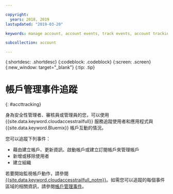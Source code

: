 ```yaml
---

copyright:
  years: 2018, 2019
lastupdated: "2019-03-20"

keywords: manage account, account events, track events, account tracking, monitoring

subcollection: account

---
```


{:shortdesc: .shortdesc}
{:codeblock: .codeblock}
{:screen: .screen}
{:new_window: target="_blank"}
{:tip: .tip}

# 帳戶管理事件追蹤
{: #accttracking}

身為安全性管理者、審核員或管理員的您，可以使用 {{site.data.keyword.cloudaccesstrailfull}} 服務追蹤使用者和應用程式與 {{site.data.keyword.Bluemix}} 帳戶互動的情況。


您可以追蹤下列事件：

* 藉由建立帳戶、更新資訊、啟動帳戶或建立訂閱帳戶來管理帳戶
* 新增或移除使用者
* 建立組織

若要開始監視帳戶動作，請參閱 [{{site.data.keyword.cloudaccesstrailfull_notm}}](/docs/services/cloud-activity-tracker)。如需您可以追蹤的每個事件區域的相關資訊，請參閱[帳戶管理事件](/docs/services/cloud-activity-tracker?topic=cloud-activity-tracker-at_events_acc_mgt)。
